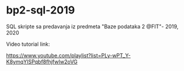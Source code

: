 # bp2-sql-2019
SQL skripte sa predavanja iz predmeta "Baze podataka 2 @FIT"- 2019, 2020

Video tutorial link:

https://www.youtube.com/playlist?list=PLy-wPT_Y-K8ymqYlSPqbf8fhjfwIw2oVG
